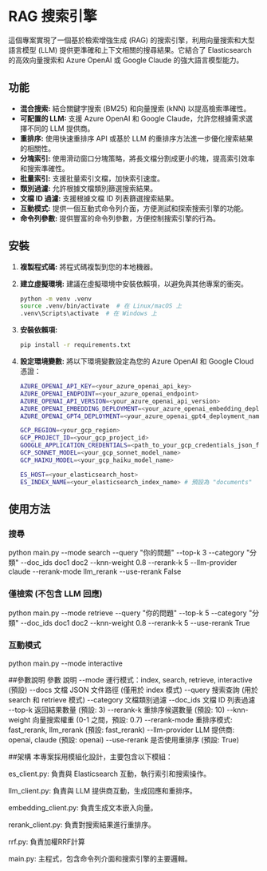 # RAG 搜索引擎

這個專案實現了一個基於檢索增強生成 (RAG) 的搜索引擎，利用向量搜索和大型語言模型 (LLM) 提供更準確和上下文相關的搜尋結果。它結合了 Elasticsearch 的高效向量搜索和 Azure OpenAI 或 Google Claude 的強大語言模型能力。

## 功能

* **混合搜索:** 結合關鍵字搜索 (BM25) 和向量搜索 (kNN) 以提高檢索準確性。
* **可配置的 LLM:** 支援 Azure OpenAI 和 Google Claude，允許您根據需求選擇不同的 LLM 提供商。
* **重排序:** 使用快速重排序 API 或基於 LLM 的重排序方法進一步優化搜索結果的相關性。
* **分塊索引:** 使用滑动窗口分塊策略，將長文檔分割成更小的塊，提高索引效率和搜索準確性。
* **批量索引:** 支援批量索引文檔，加快索引速度。
* **類別過濾:** 允許根據文檔類別篩選搜索結果。
* **文檔 ID 過濾:** 支援根據文檔 ID 列表篩選搜索結果。
* **互動模式:** 提供一個互動式命令列介面，方便測試和探索搜索引擎的功能。
* **命令列參數:** 提供豐富的命令列參數，方便控制搜索引擎的行為。


## 安裝

1.  **複製程式碼:** 將程式碼複製到您的本地機器。
2.  **建立虛擬環境:** 建議在虛擬環境中安裝依賴項，以避免與其他專案的衝突。

    ```bash
    python -m venv .venv
    source .venv/bin/activate  # 在 Linux/macOS 上
    .venv\Scripts\activate  # 在 Windows 上
    ```
3.  **安裝依賴項:**

    ```bash
    pip install -r requirements.txt
    ```

4.  **設定環境變數:** 將以下環境變數設定為您的 Azure OpenAI 和 Google Cloud  憑證：

    ```bash
    AZURE_OPENAI_API_KEY=<your_azure_openai_api_key>
    AZURE_OPENAI_ENDPOINT=<your_azure_openai_endpoint>
    AZURE_OPENAI_API_VERSION=<your_azure_openai_api_version>
    AZURE_OPENAI_EMBEDDING_DEPLOYMENT=<your_azure_openai_embedding_deployment_name>
    AZURE_OPENAI_GPT4_DEPLOYMENT=<your_azure_openai_gpt4_deployment_name>

    GCP_REGION=<your_gcp_region>
    GCP_PROJECT_ID=<your_gcp_project_id>
    GOOGLE_APPLICATION_CREDENTIALS=<path_to_your_gcp_credentials_json_file>
    GCP_SONNET_MODEL=<your_gcp_sonnet_model_name>
    GCP_HAIKU_MODEL=<your_gcp_haiku_model_name>

    ES_HOST=<your_elasticsearch_host> 
    ES_INDEX_NAME=<your_elasticsearch_index_name> # 預設為 "documents"
    ```

## 使用方法

### 搜尋
python main.py --mode search --query "你的問題" --top-k 3 --category "分類" --doc_ids doc1 doc2 --knn-weight 0.8 --rerank-k 5 --llm-provider claude --rerank-mode llm_rerank --use-rerank False


### 僅檢索 (不包含 LLM 回應)
python main.py --mode retrieve --query "你的問題" --top-k 5 --category "分類" --doc_ids doc1 doc2 --knn-weight 0.8 --rerank-k 5 --use-rerank True

### 互動模式
python main.py --mode interactive


##參數說明
參數	說明
--mode	運行模式：index, search, retrieve, interactive (預設)
--docs	文檔 JSON 文件路徑 (僅用於 index 模式)
--query	搜索查詢 (用於 search 和 retrieve 模式)
--category	文檔類別過濾
--doc_ids	文檔 ID 列表過濾
--top-k	返回結果數量 (預設: 3)
--rerank-k	重排序候選數量 (預設: 10)
--knn-weight	向量搜索權重 (0-1 之間，預設: 0.7)
--rerank-mode	重排序模式: fast_rerank, llm_rerank (預設: fast_rerank)
--llm-provider	LLM 提供商: openai, claude (預設: openai)
--use-rerank	是否使用重排序 (預設: True)

##架構
本專案採用模組化設計，主要包含以下模組：

es_client.py: 負責與 Elasticsearch 互動，執行索引和搜索操作。

llm_client.py: 負責與 LLM 提供商互動，生成回應和重排序。

embedding_client.py: 負責生成文本嵌入向量。

rerank_client.py: 負責對搜索結果進行重排序。

rrf.py: 負責加權RRF計算

main.py: 主程式，包含命令列介面和搜索引擎的主要邏輯。
